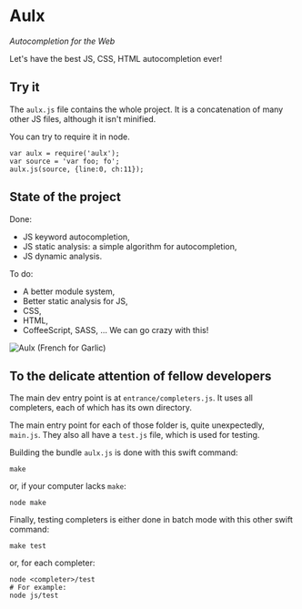 # Aulx

*Autocompletion for the Web*

Let's have the best JS, CSS, HTML autocompletion ever!

## Try it

The `aulx.js` file contains the whole project. It is a concatenation of many
other JS files, although it isn't minified.

You can try to require it in node.

    var aulx = require('aulx');
    var source = 'var foo; fo';
    aulx.js(source, {line:0, ch:11});

## State of the project

Done:

- JS keyword autocompletion,
- JS static analysis: a simple algorithm for autocompletion,
- JS dynamic analysis.

To do:

- A better module system,
- Better static analysis for JS,
- CSS,
- HTML,
- CoffeeScript, SASS, … We can go crazy with this!


![Aulx (French for Garlic)](http://upload.wikimedia.org/wikipedia/commons/thumb/f/fb/Allium_sativum._Restra_de_allos_de_Oroso-_Galiza.jpg/640px-Allium_sativum._Restra_de_allos_de_Oroso-_Galiza.jpg "Photographer: Luis Miguel Bugallo Sánchez")


## To the delicate attention of fellow developers

The main dev entry point is at `entrance/completers.js`.
It uses all completers, each of which has its own directory.

The main entry point for each of those folder is, quite unexpectedly, `main.js`.
They also all have a `test.js` file, which is used for testing.

Building the bundle `aulx.js` is done with this swift command:

    make

or, if your computer lacks `make`:

    node make

Finally, testing completers is either done in batch mode with this other swift
command:

    make test

or, for each completer:

    node <completer>/test
    # For example:
    node js/test

